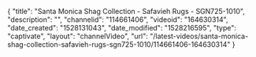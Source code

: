 {
    "title": "Santa Monica Shag Collection - Safavieh Rugs - SGN725-1010",
    "description": "",
    "channelid": "114661406",
    "videoid": "164630314",
    "date_created": "1528131043",
    "date_modified": "1528216595",
    "type": "captivate",
    "layout": "channelVideo",
    "url": "\/latest-videos\/santa-monica-shag-collection-safavieh-rugs-sgn725-1010\/114661406-164630314"
}